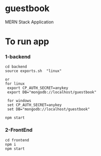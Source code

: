 # guestbook

MERN Stack Application

# To run app

### 1-backend

```
cd backend
source exports.sh  "linux"

or
for linux
 export CP_AUTH_SECRET=anykey
 export DB="mongodb://localhost/guestbook"

 for windows
 set CP_AUTH_SECRET=anykey
 set DB="mongodb://localhost/guestbook"

npm start
```

### 2-FrontEnd

```
cd frontend
npm i
npm start
```
